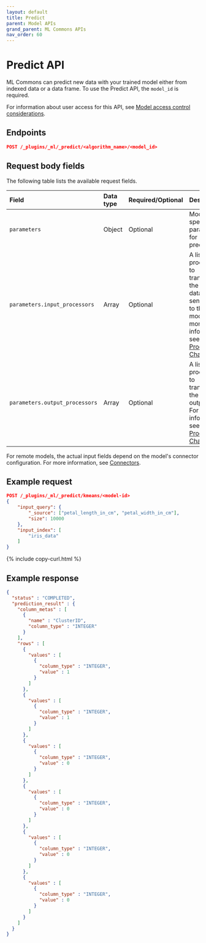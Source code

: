 ```yaml
---
layout: default
title: Predict
parent: Model APIs
grand_parent: ML Commons APIs
nav_order: 60
---
```


# Predict API

ML Commons can predict new data with your trained model either from indexed data or a data frame. To use the Predict API, the `model_id` is required.

For information about user access for this API, see [Model access control considerations]({{site.url}}{{site.baseurl}}/ml-commons-plugin/api/model-apis/index/#model-access-control-considerations).

## Endpoints

```json
POST /_plugins/_ml/_predict/<algorithm_name>/<model_id>
```

## Request body fields

The following table lists the available request fields.

Field | Data type | Required/Optional | Description
:---  | :--- | :--- | :---
`parameters` | Object | Optional | Model-specific parameters for prediction.
`parameters.input_processors` | Array | Optional | A list of processors to transform the input data before sending it to the model. For more information, see [Processor Chain]({{site.url}}{{site.baseurl}}/ml-commons-plugin/agents-tools/output-processors/).
`parameters.output_processors` | Array | Optional | A list of processors to transform the model's output data. For more information, see [Processor Chain]({{site.url}}{{site.baseurl}}/ml-commons-plugin/agents-tools/output-processors/).

For remote models, the actual input fields depend on the model's connector configuration. For more information, see [Connectors]({{site.url}}{{site.baseurl}}/ml-commons-plugin/remote-models/connectors/).

## Example request

```json
POST /_plugins/_ml/_predict/kmeans/<model-id>
{
    "input_query": {
        "_source": ["petal_length_in_cm", "petal_width_in_cm"],
        "size": 10000
    },
    "input_index": [
        "iris_data"
    ]
}
```
{% include copy-curl.html %}

## Example response

```json
{
  "status" : "COMPLETED",
  "prediction_result" : {
    "column_metas" : [
      {
        "name" : "ClusterID",
        "column_type" : "INTEGER"
      }
    ],
    "rows" : [
      {
        "values" : [
          {
            "column_type" : "INTEGER",
            "value" : 1
          }
        ]
      },
      {
        "values" : [
          {
            "column_type" : "INTEGER",
            "value" : 1
          }
        ]
      },
      {
        "values" : [
          {
            "column_type" : "INTEGER",
            "value" : 0
          }
        ]
      },
      {
        "values" : [
          {
            "column_type" : "INTEGER",
            "value" : 0
          }
        ]
      },
      {
        "values" : [
          {
            "column_type" : "INTEGER",
            "value" : 0
          }
        ]
      },
      {
        "values" : [
          {
            "column_type" : "INTEGER",
            "value" : 0
          }
        ]
      }
    ]
  }
}
```
